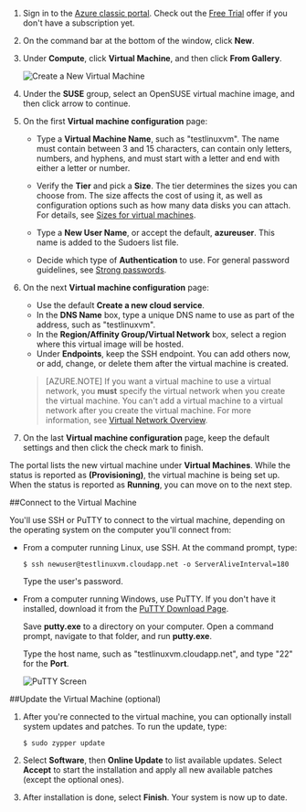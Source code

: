 <properties writer="kathydav" editor="tysonn" manager="timlt" />

1. Sign in to the [Azure classic portal](http://manage.windowsazure.com).  Check out the [Free Trial](https://azure.microsoft.com/pricing/free-trial/) offer if you don't have a subscription yet.

2. On the command bar at the bottom of the window, click **New**.

3. Under **Compute**, click **Virtual Machine**, and then click **From Gallery**.

	![Create a New Virtual Machine][Image1]

4. Under the **SUSE** group, select an OpenSUSE virtual machine image, and then click arrow to continue.

5. On the first **Virtual machine configuration** page:

	- Type a **Virtual Machine Name**, such as "testlinuxvm". The name must contain between 3 and 15 characters, can contain only letters, numbers, and hyphens, and must start with a letter and end with either a letter or number.

	- Verify the **Tier** and pick a **Size**. The tier determines the sizes you can choose from. The size affects the cost of using it, as well as configuration options such as how many data disks you can attach. For details, see [Sizes for virtual machines](../articles/virtual-machines-linux-sizes.md).
	- Type a **New User Name**, or accept the default, **azureuser**. This name is added to the Sudoers list file.
	- Decide which type of **Authentication** to use. For general password guidelines, see [Strong passwords](http://msdn.microsoft.com/library/ms161962.aspx).

6. On the next **Virtual machine configuration** page:

	- Use the default **Create a new cloud service**.
	- In the **DNS Name** box, type a unique DNS name to use as part of the address, such as "testlinuxvm".
	- In the **Region/Affinity Group/Virtual Network** box, select a region where this virtual image will be hosted.
	- Under **Endpoints**, keep the SSH endpoint. You can add others now, or add, change, or delete them after the virtual machine is created.

	>[AZURE.NOTE] If you want a virtual machine to use a virtual network, you **must** specify the virtual network when you create the virtual machine. You can't add a virtual machine to a virtual network after you create the virtual machine. For more information, see [Virtual Network Overview](virtual-networks-overview.md).

7.	On the last **Virtual machine configuration** page, keep the default settings and then click the check mark to finish.

The portal lists the new virtual machine under **Virtual Machines**. While the status is reported as **(Provisioning)**, the virtual machine is being set up. When the status is reported as **Running**, you can move on to the next step.

##Connect to the Virtual Machine

You'll use SSH or PuTTY to connect to the virtual machine, depending on the operating system on the computer you'll connect from:

- From a computer running Linux, use SSH. At the command prompt, type:

	`$ ssh newuser@testlinuxvm.cloudapp.net -o ServerAliveInterval=180`

	Type the user's password.

- From a computer running Windows, use PuTTY. If you don't have it installed, download it from the [PuTTY Download Page][PuTTYDownload].

	Save **putty.exe** to a directory on your computer. Open a command prompt, navigate to that folder, and run **putty.exe**.

	Type the host name, such as "testlinuxvm.cloudapp.net", and type "22" for the **Port**.

	![PuTTY Screen][Image6]  

##Update the Virtual Machine (optional)

1. After you're connected to the virtual machine, you can optionally install system updates and patches. To run the update, type:

	`$ sudo zypper update`

2. Select **Software**, then **Online Update** to list available updates. Select **Accept** to start the installation and apply all new available patches (except the optional ones).

3. After installation is done, select **Finish**.  Your system is now up to date.

[PuTTYDownload]: http://www.puttyssh.org/download.html

[Image1]: ./media/create-and-configure-opensuse-vm-in-portal/CreateVM.png

[Image6]: ./media/create-and-configure-opensuse-vm-in-portal/putty.png
